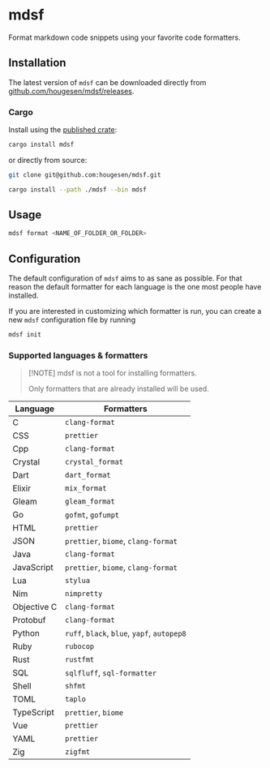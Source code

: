 # mdsf

Format markdown code snippets using your favorite code formatters.

## Installation

The latest version of `mdsf` can be downloaded directly from [github.com/hougesen/mdsf/releases](https://github.com/hougesen/mdsf/releases).

### Cargo

Install using the [published crate](https://crates.io/crates/mdsf):

```sh
cargo install mdsf
```

or directly from source:

```sh
git clone git@github.com:hougesen/mdsf.git

cargo install --path ./mdsf --bin mdsf
```

## Usage

```sh
mdsf format <NAME_OF_FOLDER_OR_FOLDER>
```

## Configuration

The default configuration of `mdsf` aims to as sane as possible. For that reason the default formatter for each language is the one most people have installed.

If you are interested in customizing which formatter is run, you can create a new `mdsf` configuration file by running

```sh
mdsf init
```

### Supported languages & formatters

> \[!NOTE\]
> mdsf is not a tool for installing formatters.
>
> Only formatters that are already installed will be used.

| Language    | Formatters                                  |
| ----------- | ------------------------------------------- |
| C           | `clang-format`                              |
| CSS         | `prettier`                                  |
| Cpp         | `clang-format`                              |
| Crystal     | `crystal_format`                            |
| Dart        | `dart_format`                               |
| Elixir      | `mix_format`                                |
| Gleam       | `gleam_format`                              |
| Go          | `gofmt`, `gofumpt`                          |
| HTML        | `prettier`                                  |
| JSON        | `prettier`, `biome`, `clang-format`         |
| Java        | `clang-format`                              |
| JavaScript  | `prettier`, `biome`, `clang-format`         |
| Lua         | `stylua`                                    |
| Nim         | `nimpretty`                                 |
| Objective C | `clang-format`                              |
| Protobuf    | `clang-format`                              |
| Python      | `ruff`, `black`, `blue`, `yapf`, `autopep8` |
| Ruby        | `rubocop`                                   |
| Rust        | `rustfmt`                                   |
| SQL         | `sqlfluff`, `sql-formatter`                 |
| Shell       | `shfmt`                                     |
| TOML        | `taplo`                                     |
| TypeScript  | `prettier`, `biome`                         |
| Vue         | `prettier`                                  |
| YAML        | `prettier`                                  |
| Zig         | `zigfmt`                                    |
